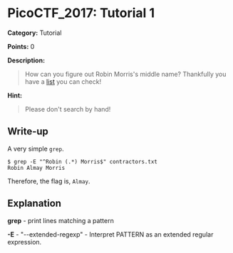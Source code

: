 # PicoCTF_2017: Tutorial 1

**Category:** Tutorial

**Points:** 0

**Description:**

>How can you figure out Robin Morris's middle name? Thankfully you have a [list](contractors.txt) you can check!

**Hint:**

>Please don't search by hand!

## Write-up

A very simple `grep`.

    $ grep -E "^Robin (.*) Morris$" contractors.txt 
    Robin Almay Morris

Therefore, the flag is, `Almay`.

## Explanation

**grep** - print lines matching a pattern

**-E** - "--extended-regexp" -  Interpret PATTERN as an extended regular expression.
<!--stackedit_data:
eyJoaXN0b3J5IjpbLTEyNTE1NTI4MTksLTE3Njk5Njc3NzFdfQ
==
-->